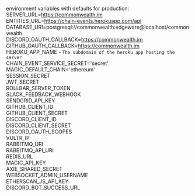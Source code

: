environment variables with defaults for production:\
SERVER_URL=https://commonwealth.im \
ENTITIES_URL=https://chain-events.herokuapp.com/api \
DATABASE_URI=postgresql://commonwealth:edgeware@localhost/commonwealth \
DISCORD_OAUTH_CALLBACK=https://commonwealth.im \
GITHUB_OAUTH_CALLBACK=https://commonwealth.im \
HEROKU_APP_NAME - `The subdomain of the heroku app hosting the server`\
CHAIN_EVENT_SERVICE_SECRET='secret'\
MAGIC_DEFAULT_CHAIN='ethereum'\
SESSION_SECRET \
JWT_SECRET\
ROLLBAR_SERVER_TOKEN\
SLACK_FEEDBACK_WEBHOOK\
SENDGRID_API_KEY\
GITHUB_CLIENT_ID\
GITHUB_CLIENT_SECRET\
DISCORD_CLIENT_ID\
DISCORD_CLIENT_SECRET\
DISCORD_OAUTH_SCOPES\
VULTR_IP\
RABBITMQ_URI\
RABBITMQ_API_URI\
REDIS_URL\
MAGIC_API_KEY\
AXIE_SHARED_SECRET\
WEBSOCKET_ADMIN_USERNAME\
ETHERSCAN_JS_API_KEY\
DISCORD_BOT_SUCCESS_URL